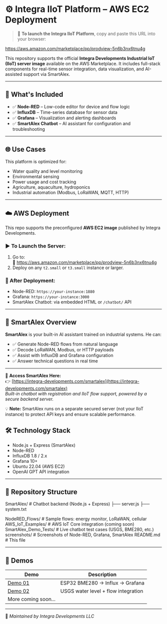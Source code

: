 # ⚙️ Integra IIoT Platform – AWS EC2 Deployment

> 🛒 **To launch the Integra IIoT Platform**, copy and paste this URL into your browser:

https://aws.amazon.com/marketplace/pp/prodview-5n6b3nx6tnu4g

This repository supports the official **Integra Developments Industrial IoT (IIoT) server image** available on the AWS Marketplace. It includes full-stack components for real-time sensor integration, data visualization, and AI-assisted support via SmartAlex.

---

## 🚀 What's Included

- ✅ **Node-RED** – Low-code editor for device and flow logic  
- ✅ **InfluxDB** – Time-series database for sensor data  
- ✅ **Grafana** – Visualization and alerting dashboards  
- ✅ **SmartAlex Chatbot** – AI assistant for configuration and troubleshooting

---

## 🌐 Use Cases

This platform is optimized for:

- Water quality and level monitoring  
- Environmental sensing  
- Power usage and cost tracking  
- Agriculture, aquaculture, hydroponics  
- Industrial automation (Modbus, LoRaWAN, MQTT, HTTP)

---

## ☁️ AWS Deployment

This repo supports the preconfigured **AWS EC2 image** published by Integra Developments.

### ▶️ To Launch the Server:

1. Go to:  
   🔗 https://aws.amazon.com/marketplace/pp/prodview-5n6b3nx6tnu4g  
2. Deploy on any `t2.small` or `t3.small` instance or larger.

### 🔐 After Deployment:

- Node-RED: `https://your-instance:1880`  
- Grafana: `https://your-instance:3000`  
- SmartAlex Chatbot: via embedded HTML or `/chatbot/` API

---

## 🧠 SmartAlex Overview

**SmartAlex** is your built-in AI assistant trained on industrial systems. He can:

- ✅ Generate Node-RED flows from natural language
- ✅ Decode LoRaWAN, Modbus, or HTTP payloads
- ✅ Assist with InfluxDB and Grafana configuration
- ✅ Answer technical questions in real time

---

🔗 **Access SmartAlex Here:**  
👉 [https://integra-developments.com/smartalex](https://integra-developments.com/smartalex)  
_Built-in chatbot with registration and IIoT flow support, powered by a secure backend server._

💡 **Note:** SmartAlex runs on a separate secured server (not your IIoT instance) to protect API keys and ensure scalable performance.



## 🛠️ Technology Stack

- Node.js + Express (SmartAlex)
- Node-RED
- InfluxDB 1.8 / 2.x
- Grafana 10+
- Ubuntu 22.04 (AWS EC2)
- OpenAI GPT API integration

---

## 📁 Repository Structure
SmartAlex/ # Chatbot backend (Node.js + Express)
├── server.js
├── system.txt

NodeRED_Flows/ # Sample flows: energy monitor, LoRaWAN, cellular
AWS_IoT_Examples/ # AWS IoT Core integration (coming soon)
SmartAlex_Demo_Tests/ # Live chatbot test cases (USGS, BME280, etc.)
screenshots/ # Screenshots of Node-RED, Grafana, SmartAlex
README.md # This file


---

## 🔬 Demos

| Demo       | Description                                |
|------------|--------------------------------------------|
| [Demo 01](./SmartAlex_Demo_Tests/demo01_BME280_to_influx) | ESP32 BME280 → Influx → Grafana |
| [Demo 02](./SmartAlex_Demo_Tests/demo02_USGS_water_data_import) | USGS water level + flow integration |
| More coming soon...                                     |

---

📌 _Maintained by Integra Developments LLC_